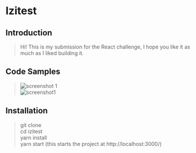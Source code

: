 # Izitest

## Introduction

> Hi! This is my submission for the React challenge, I hope you like it as much as I liked building it.

## Code Samples

>![screenshot 1](src/pic1.png )<br>![screenshot1](src/pic2.png)

## Installation

> git clone <br> cd izitest <br> yarn install <br> yarn start (this starts the project at http://localhost:3000/)